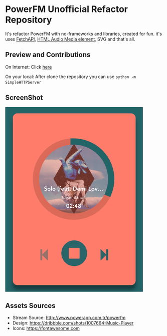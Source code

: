 # PowerFM Unofficial Refactor Repository

It's refactor PowerFM with no-frameworks and libraries, created for fun. it's uses [FetchAPI](https://developer.mozilla.org/en-US/docs/Web/API/Fetch_API), [HTML Audio Media element](https://developer.mozilla.org/en-US/docs/Web/HTML/Element/audio), SVG and that's all.

## Preview and Contributions

On Internet: Click [here](https://coskuntekin.github.io/PowerFM)

On your local: After clone the repository you can use `python -m SimpleHTTPServer`

## ScreenShot

![PowerFM](screenshot.png)

## Assets Sources

- Stream Source: http://www.powerapp.com.tr/powerfm
- Design: https://dribbble.com/shots/1007664-Music-Player
- Icons: https://fontawesome.com
